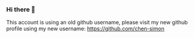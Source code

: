 ### Hi there 👋

This account is using an old github username, please visit my new github profile using my new username:
https://github.com/chen-simon
